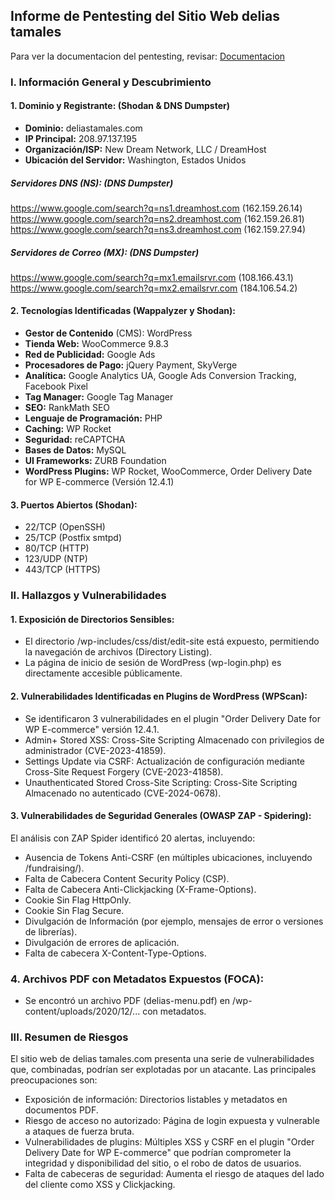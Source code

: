 ## Informe de Pentesting del Sitio Web delias tamales

Para ver la documentacion del pentesting, revisar: [Documentacion](1_Documentacion.md)
### I. Información General y Descubrimiento
#### 1. Dominio y Registrante: (Shodan & DNS Dumpster)
- **Dominio:** deliastamales.com
- **IP Principal:** 208.97.137.195
- **Organización/ISP:** New Dream Network, LLC / DreamHost 
- **Ubicación del Servidor:** Washington, Estados Unidos
##### Servidores DNS (NS): (DNS Dumpster)
https://www.google.com/search?q=ns1.dreamhost.com (162.159.26.14)
https://www.google.com/search?q=ns2.dreamhost.com (162.159.26.81)
https://www.google.com/search?q=ns3.dreamhost.com (162.159.27.94) 
##### Servidores de Correo (MX): (DNS Dumpster)
https://www.google.com/search?q=mx1.emailsrvr.com (108.166.43.1)
https://www.google.com/search?q=mx2.emailsrvr.com (184.106.54.2)
#### 2. Tecnologías Identificadas (Wappalyzer y Shodan):
- **Gestor de Contenido** (CMS): WordPress
- **Tienda Web:** WooCommerce 9.8.3
- **Red de Publicidad:** Google Ads
- **Procesadores de Pago:** jQuery Payment, SkyVerge
- **Analítica:** Google Analytics UA, Google Ads Conversion Tracking, Facebook Pixel
- **Tag Manager:** Google Tag Manager
- **SEO:** RankMath SEO
- **Lenguaje de Programación:** PHP
- **Caching:** WP Rocket
- **Seguridad:** reCAPTCHA
- **Bases de Datos:** MySQL
- **UI Frameworks:** ZURB Foundation
- **WordPress Plugins:** WP Rocket, WooCommerce, Order Delivery Date for WP E-commerce (Versión 12.4.1)
#### 3. Puertos Abiertos (Shodan):
- 22/TCP (OpenSSH)
- 25/TCP (Postfix smtpd)
- 80/TCP (HTTP)
- 123/UDP (NTP)
- 443/TCP (HTTPS)
### II. Hallazgos y Vulnerabilidades
#### 1. Exposición de Directorios Sensibles:
- El directorio /wp-includes/css/dist/edit-site está expuesto, permitiendo la navegación de archivos (Directory Listing).
-  La página de inicio de sesión de WordPress (wp-login.php) es directamente accesible públicamente.
#### 2. Vulnerabilidades Identificadas en Plugins de WordPress (WPScan):
-  Se identificaron 3 vulnerabilidades en el plugin "Order Delivery Date for WP E-commerce" versión 12.4.1.
- Admin+ Stored XSS: Cross-Site Scripting Almacenado con privilegios de administrador (CVE-2023-41859).
- Settings Update via CSRF: Actualización de configuración mediante Cross-Site Request Forgery (CVE-2023-41858).
- Unauthenticated Stored Cross-Site Scripting: Cross-Site Scripting Almacenado no autenticado (CVE-2024-0678).
#### 3. Vulnerabilidades de Seguridad Generales (OWASP ZAP - Spidering):
El análisis con ZAP Spider identificó 20 alertas, incluyendo:
- Ausencia de Tokens Anti-CSRF (en múltiples ubicaciones, incluyendo /fundraising/).
- Falta de Cabecera Content Security Policy (CSP).
- Falta de Cabecera Anti-Clickjacking (X-Frame-Options).
- Cookie Sin Flag HttpOnly.
- Cookie Sin Flag Secure.
- Divulgación de Información (por ejemplo, mensajes de error o versiones de librerías).
- Divulgación de errores de aplicación.
- Falta de cabecera X-Content-Type-Options.
### 4. Archivos PDF con Metadatos Expuestos (FOCA):
- Se encontró un archivo PDF (delias-menu.pdf) en /wp-content/uploads/2020/12/... con metadatos.
### III. Resumen de Riesgos
El sitio web de delias tamales.com presenta una serie de vulnerabilidades que, combinadas, podrían ser explotadas por un atacante. Las principales preocupaciones son:
- Exposición de información: Directorios listables y metadatos en documentos PDF.
- Riesgo de acceso no autorizado: Página de login expuesta y vulnerable a ataques de fuerza bruta.
- Vulnerabilidades de plugins: Múltiples XSS y CSRF en el plugin "Order Delivery Date for WP E-commerce" que podrían comprometer la integridad y disponibilidad del sitio, o el robo de datos de usuarios.
- Falta de cabeceras de seguridad: Aumenta el riesgo de ataques del lado del cliente como XSS y Clickjacking.
